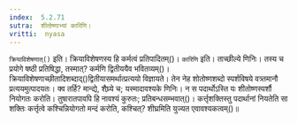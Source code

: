 ```yaml
---
index:  5.2.71
sutra:  शीतोष्णाभ्यां कारिणि।
vritti:  nyasa
---
```


`क्रियाविशेषणात्()` इति। क्रियाविशेषणस्य हि कर्मत्वं प्रतिपादितम्()। `कारिणि` इति। ताच्छील्ये णिनिः। तस्य च प्रयोगे षष्ठी प्रतिषिद्धा, तस्मात्? कर्मणि द्वितीययैव भवितव्यम्()। क्रियाविशेषणाच्छीतादिशब्दाद्()द्वितीयासमर्थात्प्रत्ययो विज्ञायते। तेन नेह शोतोष्णशब्दो स्पर्शविषये वत्र्तमानौ प्रत्ययमुत्पादयतः। क्व तर्हि? मान्द्ये, शैघ्र्ये च; यस्मादावश्यके णिनिः। न स पदार्थोऽस्ति यः शीतोष्णस्पर्शौ नियोगतः करोति। तुषारातपावपि हि नावश्यं कुरुतः; प्रतिबन्धसम्भवात्()। कर्त्तृशक्तिस्तु पदार्थानां नियतेति सा शक्तिः कर्त्तृत्वे कश्चिन्नियोगतो मन्दं करोति, कश्चित्? शीघ्रमिति युज्यत एवावश्यकत्वम्()॥
